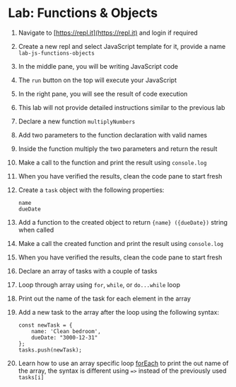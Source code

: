 # Lab: Functions & Objects

1. Navigate to [https://repl.it](https://repl.it) and login if required
2. Create a new repl and select JavaScript template for it, provide a name `lab-js-functions-objects`
3. In the middle pane, you will be writing JavaScript code
4. The `run` button on the top will execute your JavaScript
5. In the right pane, you will see the result of code execution
6. This lab will not provide detailed instructions similar to the previous lab
7. Declare a new function `multiplyNumbers`
8. Add two parameters to the function declaration with valid names
9. Inside the function multiply the two parameters and return the result
10. Make a call to the function and print the result using `console.log`
11. When you have verified the results, clean the code pane to start fresh
12. Create a `task` object with the following properties:

    ```text
    name
    dueDate
    ```

13. Add a function to the created object to return `{name} ({dueDate})` string when called
14. Make a call the created function and print the result using `console.log`
15. When you have verified the results, clean the code pane to start fresh
16. Declare an array of tasks with a couple of tasks
17. Loop through array using `for`, `while`, or `do...while` loop
18. Print out the name of the task for each element in the array
19. Add a new task to the array after the loop using the following syntax:

    ```text
    const newTask = {
        name: 'Clean bedroom',
        dueDate: "3000-12-31"
    };
    tasks.push(newTask);
    ```

20. Learn how to use an array specific loop [forEach](https://developer.mozilla.org/en-US/docs/Web/JavaScript/Reference/Global_Objects/Array/forEach) to print the out name of the array, the syntax is different using `=>` instead of the previously used `tasks[i]`

